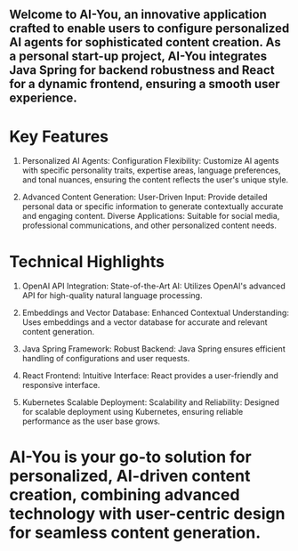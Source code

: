 ## Welcome to AI-You, an innovative application crafted to enable users to configure personalized AI agents for sophisticated content creation. As a personal start-up project, AI-You integrates Java Spring for backend robustness and React for a dynamic frontend, ensuring a smooth user experience.

# Key Features

1. Personalized AI Agents:
Configuration Flexibility: Customize AI agents with specific personality traits, expertise areas, language preferences, and tonal nuances, ensuring the content reflects the user's unique style.

2. Advanced Content Generation:
User-Driven Input: Provide detailed personal data or specific information to generate contextually accurate and engaging content.
Diverse Applications: Suitable for social media, professional communications, and other personalized content needs.

# Technical Highlights

1. OpenAI API Integration:
State-of-the-Art AI: Utilizes OpenAI's advanced API for high-quality natural language processing.

2. Embeddings and Vector Database:
Enhanced Contextual Understanding: Uses embeddings and a vector database for accurate and relevant content generation.

3. Java Spring Framework:
Robust Backend: Java Spring ensures efficient handling of configurations and user requests.

4. React Frontend:
Intuitive Interface: React provides a user-friendly and responsive interface.

5. Kubernetes Scalable Deployment:
Scalability and Reliability: Designed for scalable deployment using Kubernetes, ensuring reliable performance as the user base grows.

# AI-You is your go-to solution for personalized, AI-driven content creation, combining advanced technology with user-centric design for seamless content generation.
